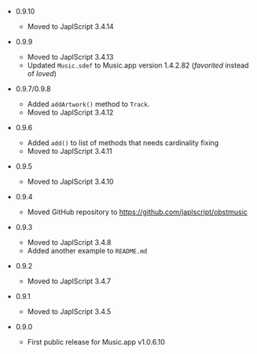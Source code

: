 - 0.9.10

  - Moved to JaplScript 3.4.14


- 0.9.9

  - Moved to JaplScript 3.4.13
  - Updated `Music.sdef` to Music.app version 1.4.2.82 (*favorited* instead of *loved*)


- 0.9.7/0.9.8

  - Added `addArtwork()` method to `Track`.
  - Moved to JaplScript 3.4.12


- 0.9.6

  - Added `add()` to list of methods that needs cardinality fixing
  - Moved to JaplScript 3.4.11

- 0.9.5

  - Moved to JaplScript 3.4.10


- 0.9.4
 
  - Moved GitHub repository to https://github.com/japlscript/obstmusic 


- 0.9.3

  - Moved to JaplScript 3.4.8
  - Added another example to `README.md`

- 0.9.2

  - Moved to JaplScript 3.4.7


- 0.9.1

  - Moved to JaplScript 3.4.5

 
- 0.9.0

  - First public release for Music.app v1.0.6.10
